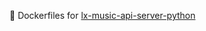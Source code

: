 :whale: Dockerfiles for [lx-music-api-server-python](https://github.com/lxmusics/lx-music-api-server-python)
